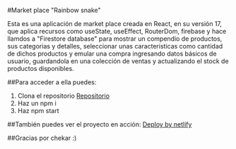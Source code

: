 #Market place "Rainbow snake"

Esta es una aplicación de market place creada en React, en su versión 17, que aplica recursos como useState, useEffect, RouterDom, firebase y hace llamdos a "Firestore database" para mostrar un compendio de productos, sus categorias y detalles, seleccionar unas caracteristicas como cantidad de dichos productos y emular una compra ingresando datos básicos de usuario, guardandola en una colección de ventas y actualizando el stock de productos disponibles.

##Para acceder a ella puedes:

1. Clona el repositorio
 [Repositorio](https://github.com/MarthaSan13/MarthaLilianaSanchezRamirez)
2. Haz un npm i
3. Haz npm start

##También puedes ver el proyecto en acción:
[Deploy by netlify](https://6281d6c45aa37a3fc151be54--sprightly-snickerdoodle-33e195.netlify.app/)

##Gracias por chekar :)


